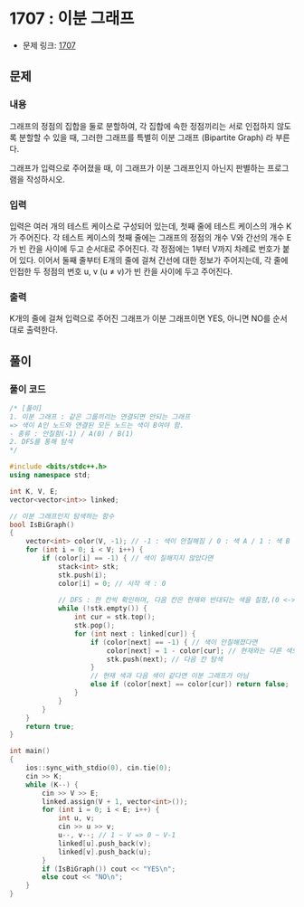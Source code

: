 # 1707 : 이분 그래프
- 문제 링크: [1707](https://www.acmicpc.net/problem/1707)

## 문제
### 내용
그래프의 정점의 집합을 둘로 분할하여, 각 집합에 속한 정점끼리는 서로 인접하지 않도록 분할할 수 있을 때, 그러한 그래프를 특별히 이분 그래프 (Bipartite Graph) 라 부른다.

그래프가 입력으로 주어졌을 때, 이 그래프가 이분 그래프인지 아닌지 판별하는 프로그램을 작성하시오.

### 입력
입력은 여러 개의 테스트 케이스로 구성되어 있는데, 첫째 줄에 테스트 케이스의 개수 K가 주어진다. 각 테스트 케이스의 첫째 줄에는 그래프의 정점의 개수 V와 간선의 개수 E가 빈 칸을 사이에 두고 순서대로 주어진다. 각 정점에는 1부터 V까지 차례로 번호가 붙어 있다. 이어서 둘째 줄부터 E개의 줄에 걸쳐 간선에 대한 정보가 주어지는데, 각 줄에 인접한 두 정점의 번호 u, v (u ≠ v)가 빈 칸을 사이에 두고 주어진다. 

### 출력
K개의 줄에 걸쳐 입력으로 주어진 그래프가 이분 그래프이면 YES, 아니면 NO를 순서대로 출력한다.

## 풀이
### 풀이 코드
```cpp
/* [풀이]
1. 이분 그래프 : 같은 그룹끼리는 연결되면 안되는 그래프
=> 색이 A인 노드와 연결된 모든 노드는 색이 B여야 함.
- 종류 : 안칠함(-1) / A(0) / B(1)
2. DFS를 통해 탐색
*/

#include <bits/stdc++.h>
using namespace std;

int K, V, E;
vector<vector<int>> linked;

// 이분 그래프인지 탐색하는 함수
bool IsBiGraph() 
{
	vector<int> color(V, -1); // -1 : 색이 안칠해짐 / 0 : 색 A / 1 : 색 B
	for (int i = 0; i < V; i++) {
		if (color[i] == -1) { // 색이 칠해지지 않았다면
			stack<int> stk;
			stk.push(i);
			color[i] = 0; // 시작 색 : 0 
			
			// DFS : 한 칸씩 확인하며, 다음 칸은 현재와 반대되는 색을 칠함,(0 <-> 1)
			while (!stk.empty()) {
				int cur = stk.top();
				stk.pop();
				for (int next : linked[cur]) {
					if (color[next] == -1) { // 색이 안칠해졌다면
						color[next] = 1 - color[cur]; // 현재와는 다른 색으로
						stk.push(next); // 다음 칸 탐색
					} 
					// 현재 색과 다음 색이 같다면 이분 그래프가 아님
					else if (color[next] == color[cur]) return false;
				}
			}
		}
	}
	return true;
}

int main()
{
	ios::sync_with_stdio(0), cin.tie(0);
	cin >> K;
	while (K--) {
		cin >> V >> E;
		linked.assign(V + 1, vector<int>());
		for (int i = 0; i < E; i++) {
			int u, v;
			cin >> u >> v;
			u--, v--; // 1 ~ V => 0 ~ V-1
			linked[u].push_back(v);
			linked[v].push_back(u);
		}
		if (IsBiGraph()) cout << "YES\n";
		else cout << "NO\n";
	}
}
```
